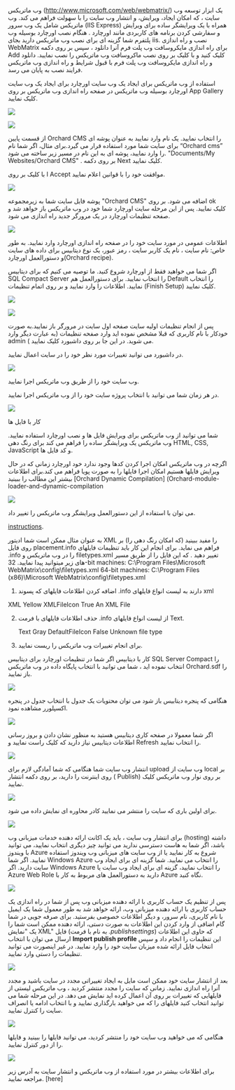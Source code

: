 وب ماتریکس (http://www.microsoft.com/web/webmatrix/)  یک ابزار توسعه وب سایت ، که امکان ایجاد، ویرایش، و انتشار وب سایت را با سهولت فراهم می کند.
وب ماتریکس شامل یک وب سرور (IIS Express) همراه با یک ویرایشگر ساده برای ویرایش و سفارشی کردن برنامه های کاربردی مانند اورچارد . هنگام نصب اورچارد بوسیله وب پلتفرم شما گزینه ای برای نصب وب ماتریکس دارید بجای iis.
نصب و راه اندازی WebMatrix 
برای راه اندازی مایکروسافت وب پلت فرم آنرا دانلود ، سپس بر روی دکمه Add کلیک کنید و با کلیک بر روی نصب ماکروسافت وب ماتریکس را نصب نمایید.
دانلود و راه اندازی مایکروسافت وب پلت فرم
با قبول شرایط و راه اندازی وب ماتریکس فرایند نصب به پایان می رسد.

استفاده از وب ماتریکس برای ایجاد یک وب سایت اورچارد
برای ایجاد یک وب سایت اورچارد بوسیله وب ماتریکس در صفحه راه اندازی وب ماتریکس بر روی App Gallery کلیک نمایید.

![](../Upload/screenshots/Install_selectorWebMatrix.png)

![](../Upload/screenshots_675/webmatrix_select_orchard_675.png)

از قسمت پایین Orchard CMS را انتخاب نمایید. یک نام وارد نمایید به عنوان پوشه ای برای سایت شما مورد استفاده قرار می گیرد.برای مثال، اگر شما نام “Orchard cms”  را وارد نمایید، پوشه ای به این نام در مسیر زیر ساخته می شود. "Documents/My Websites/Orchard CMS" . بر روی دکمه Next کلیک نمایید.

با کلیک بر روی I Accept  موافقت خود را با قوانین اعلام نمایید.

![](../Upload/screenshots_675/webmatrix_orchard_eula_675.png)

پوشه فایل سایت شما به زیرمجموعه "Orchard CMS" اضافه می شود. بر روی ok کلیک نمایید. پس از این مرحله سایت اورچارد شما خود در وب ماتریکس باز خواهد شد و صفحه تنظیمات اورچارد در یک مرورگر جدید راه اندازی می شود.

![](../Upload/screenshots_675/webmatrix_orchard_project_675.png)

اطلاعات عمومی در مورد سایت خود را در صفحه راه اندازی اورچارد وارد نمایید.
به طور خاص: نام سایت ، نام یک کاربر سایت ، رمز عبور، یک نوع دیتابیس برای داده های سایت و دستورالعمل اورچارد(Orchard recipe).

اگر شما می خواهید فقط از اورچارد شروع کنید. ما توصیه می کنیم که برای دیتابیس SQL Compact Server را انتخاب نمایید. برای دستورالعمل هم Default را انتخاب نمایید. اطلاعات را وارد نمایید و بر روی اتمام تنظیمات (Finish Setup) کلیک نمایید.

![](../Upload/screenshots/setup_new_site.png)

![](../Upload/screenshots_675/webmatrix_finish_setup_675.png) 


پس از انجام تنظیمات اولیه سایت صفحه اول سایت در مرورگر باز نمایید.به صورت خودکار با نام کاربری که قبلا مشخص نموده اید وارد صفحه تنظیمات (به عبارت دیگر وارد admin (  می شوید. در این جا بر روی داشبورد کلیک نمایید.

در داشبورد می توانید تغییرات مورد نظر خود را در سایت اعمال نمایید.

![](../Upload/screenshots_675/new_default_site_675.png) 

وب سایت خود را از طریق وب ماتریکس اجرا نمایید.

در هر زمان شما می توانید با انتخاب پروژه سایت خود را از وب ماتریکس اجرا نمایید.

![](../Upload/screenshots/webmatrix_run.png)

کار با فایل ها 

شما می توانید از وب ماتریکس برای ویرایش فایل ها و نصب اورچارد استفاده نمایید. وب ماتریکس یک ویرایشگر ساده را فراهم می کند برای رنگ دهی     HTML, CSS, JavaScript و کد فایل ها.

اگرچه در وب ماتریکس امکان اجرا کردن کدها وجود ندارد خود اورچارد زمانی که در حال ویرایش فایلها هستیم امکان اجرا فایلها را به صورت پویا فراهم می کند.برای اطلاعات بیشتر این مطالب را ببینید
 [Orchard Dynamic Compilation]
(Orchard-module-loader-and-dynamic-compilation

![](../Upload/screenshots_675/webmatrix_files_675.png)

می توان با استفاده از این دستورالعمل ویرایشگر وب ماتریکس را تغییر داد.

 [instructions](http://sybak.com/blog/2011/02/changing-the-file-types-that-open-with-webmatrix/). 

به عنوان مثال ممکن است شما ادیتور XML را مفید ببینید (که امکان رنگ دهی را) بر روی فایل placement.info فراهم می نماید. برای انجام این کار باید تنظیمات فایلهای  .info را در وب ماتریکس و filetypes.xml تغییر دهید .
که این فایل را از طریق مسیر های زیر میتوانید پیدا نمایید.
32-bit machines: C:\Program Files\Microsoft WebMatrix\config\filetypes.xml
64-bit machines: C:\Program Files (x86)\Microsoft WebMatrix\config\filetypes.xml

1) اضافه کردن اطلاعات فایلهای که پسوند .info دارند به لیست انواع فایلهای xml

<FileType extension=".info;.config;.csproj;.vbproj;.resx;.settings;.sitemap;.user;.wsdl;.browser;.xaml;.xml;.xoml;.xsd;.xsl;.xslt;.mxml;.dbml;.wstemplate">
    <OpenAs>XML</OpenAs>
    <TabColor>Yellow</TabColor>
    <Icon>XMLFileIcon</Icon>
    <EmitUtf8BomByDefault>True</EmitUtf8BomByDefault>
    <Description>An XML File</Description>
</FileType>


2) حذف اطلاعات فایلهای با فرمت .info از لیست انواع فایلهای  Text.

    <FileType extension=".ashx;.export;.po;.blogtemplate;.yml;.yaml;.manifest;.pl;.json;.csv">
    <OpenAs>Text</OpenAs>
    <TabColor>Gray</TabColor>
    <Icon>DefaultFileIcon</Icon>
    <EmitUtf8BomByDefault>False</EmitUtf8BomByDefault>
    <Description>Unknown file type</Description>
</FileType>
    
3) برای انجام تغییرات وب ماتریکس را ریست نمایید.

کار با دیتابیس
اگر شما در تنظیمات اورچارد برای دیتابیس SQL Server Compact را انتخاب نموده اید ، شما می توانید با انتخاب پایگاه داده در وب ماتریکس Orchard.sdf را باز نمایید.

![](../Upload/screenshots_675/webmatrix_opendatabase_675.png)

هنگامی که پنجره دیتابیس باز شود می توان محتویات یک جدول با انتخاب جدول در پنجره اکسپلورر مشاهده نمود.

![](../Upload/screenshots_675/webmatrix_databasetable_675.png)

اگر شما معمولا در صفحه کاری دیتابیس هستید به منظور نشان دادن و بروز رسانی اطلاعات دیتابیس نیاز دارید که کلیک راست نمایید و Refresh را انتخاب نمایید.

![](../Upload/screenshots_675/webmatrix_database_refresh_675.png)

انتشار وب سایت شما
هنگامی که شما آمادگی لازم برای upload وب سایت از  local بر روی اینترنت را دارید، بر روی دکمه انتشار ( Publish) بر روی نوار وب ماتریکس کلیک نمایید.

![](../Upload/screenshots/webmatrix_publish.png)

برای اولین باری که سایت را منتشر می نمایید کادر محاوره ای نمایش داده می شود.

![](../Upload/screenshots_675/webmatrix_publish_firsttime_675.png)

برای انتشار وب سایت ، باید یک اکانت ارائه دهنده خدمات میزبانی وب (hosting)  داشته باشد، اگر شما به هاست دسترسی ندارید می توانید چیز دیگری انتخاب نمایید، می توانید با ویندوز Azure شروع به کار نمایید یا از وب سایت های میزبانی وب ویندوز استفاده نمایید.
اگر شما Windows Azure را انتخاب می نمایید. شما گزینه ای برای ایجاد وب سایت دارید. اگر Windows Azure را انتخاب نمایید، گزینه ای برای ایجاد وب سایت یا Azure Web Role دارید  به دستورالعمل های مربوط به کار با  Azure  نگاه کنید.

 ![](../Upload/screenshots_675/webmatrix_AzurePortal_675.png) 


پس از تنظیم یک حساب کاربری با ارائه دهنده میزبانی وب 
پس از شما در راه اندازی یک حساب کاربری با ارائه دهنده میزبانی وب، ارائه خواهد شد به طور معمول شما یک ایمیل با نام کاربری، نام سرور، و دیگر اطلاعات خصوصی بفرستید. برای صرفه جویی در شما گام اضافی از وارد کردن این اطلاعات به صورت دستی، ارائه دهنده ممکن است شما را یک "نمایش XML" فایل (به نام با فرمت _.publishsettings_) که حاوی این اطلاعات ارسال
می توان با انتخاب **Import publish profile** این تنظیمات را انجام داد و سپس انتخاب فایل ارائه شده میزبان سایت خود را وارد نمایید. در غیر اینصورت می توانید تنظیمات را دستی وارد نمایید.

![](../Upload/screenshots_675/webmatrix_import_settings_675.png)  
 
بعد از انتشار سایت خود ممکن است مایل به ایجاد تغییراتی مجدد در سایت باشید و مجدد آنرا راه اندازی نمایید.
زمانی که سایت را مجدد منتشر کردید ، وب ماتریکس لیستی از فایلهایی که تغییرات بر روی آن اعمال کرده اید نمایش می دهد.
در این مرحله شما می توانید انتخاب کنید فایلهای را که می خواهید بارگذاری نمایید و با انتخاب ادامه یا انصراف سایت را کنترل نمایید.

![](../Upload/screenshots_675/webmatrix_publish_preview_675.png) 
 

هنگامی که می خواهید وب سایت خود را منتشر کردید، می توانید فایلها را ببینید و فایلها را از دور کنترل نمایید.


![](../Upload/screenshots_675/webmatrix_remote_view_675.png)

برای اطلاعات بیشتر در مورد استفاده از وب ماتریکس و انتشار سایت به  آدرس زیر مراجعه نمایید.
 [here]
